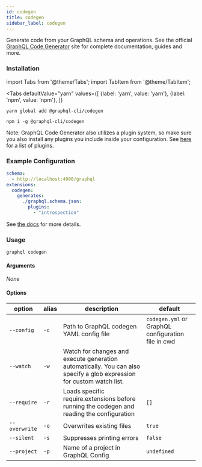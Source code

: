 ```yaml
---
id: codegen
title: codegen
sidebar_label: codegen
---
```


Generate code from your GraphQL schema and operations. See the official [GraphQL Code Generator](https://graphql-code-generator.com/) site for complete documentation, guides and more.

### Installation

import Tabs from '@theme/Tabs';
import TabItem from '@theme/TabItem';

<Tabs
  defaultValue="yarn"
  values={[
    {label: 'yarn', value: 'yarn'},
    {label: 'npm', value: 'npm'},
  ]}
>
  <TabItem value="yarn">

  ```
  yarn global add @graphql-cli/codegen
  ```

  </TabItem>

  <TabItem value="npm">

  ```
  npm i -g @graphql-cli/codegen
  ```

  </TabItem>
</Tabs>

Note: GraphQL Code Generator also utilizes a plugin system, so make sure you also install any plugins you include inside your configuration. See [here](https://graphql-code-generator.com/docs/plugins/index) for a list of plugins.

### Example Configuration

```yml
schema:
  - http://localhost:4000/graphql
extensions:
  codegen:
    generates:
      ./graphql.schema.json:
        plugins:
          - "introspection"
```

See [the docs](https://graphql-code-generator.com/docs/getting-started/codegen-config) for more details.

### Usage

```
graphql codegen
```

#### Arguments

*None*

#### Options

| option | alias | description | default |
| --- | --- | --- | --- |
| `--config` | `-c` | Path to GraphQL codegen YAML config file | `codegen.yml` or GraphQL configuration file in cwd |
| `--watch` | `-w` | Watch for changes and execute generation automatically. You can also specify a glob expression for custom watch list. |   |
| `--require` | `-r` | Loads specific require.extensions before running the codegen and reading the configuration | `[]` |
| `--overwrite` | `-o` | Overwrites existing files | `true` |
| `--silent` | `-s` | Suppresses printing errors | `false` |
| `--project` | `-p` | Name of a project in GraphQL Config | `undefined` |
